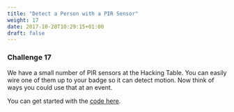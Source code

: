 ```yaml
---
title: "Detect a Person with a PIR Sensor"
weight: 17
date: 2017-10-28T10:29:15+01:00
draft: false
---
```

### Challenge 17

We have a small number of PIR sensors at the Hacking Table. You can easily wire one of them up to your badge so it can detect motion. Now think of ways you could use that at an event.

You can get started with the [code here](https://www.espruino.com/Motion+Sensing+Lights).
